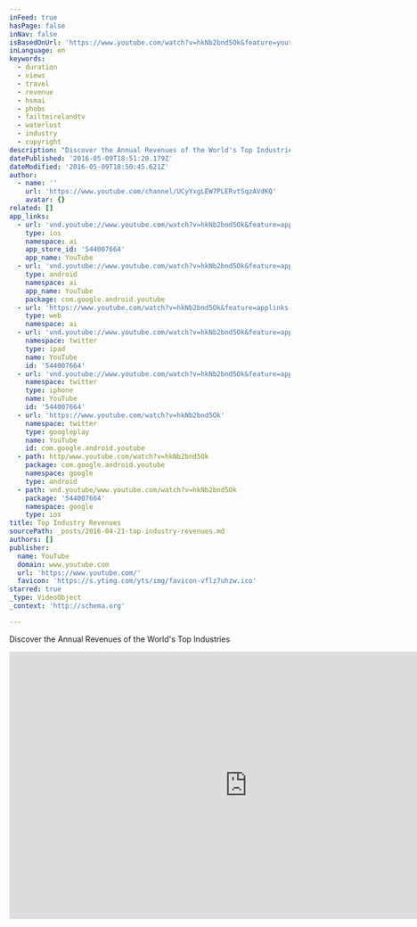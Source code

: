 ```yaml
---
inFeed: true
hasPage: false
inNav: false
isBasedOnUrl: 'https://www.youtube.com/watch?v=hkNb2bnd5Ok&feature=youtu.be'
inLanguage: en
keywords:
  - duration
  - views
  - travel
  - revenue
  - hsmai
  - phobs
  - failteirelandtv
  - waterlust
  - industry
  - copyright
description: "Discover the Annual Revenues of the World's Top Industries"
datePublished: '2016-05-09T18:51:20.179Z'
dateModified: '2016-05-09T18:50:45.621Z'
author:
  - name: ''
    url: 'https://www.youtube.com/channel/UCyYxgLEW7PLERvtSqzAVdKQ'
    avatar: {}
related: []
app_links:
  - url: 'vnd.youtube://www.youtube.com/watch?v=hkNb2bnd5Ok&feature=applinks'
    type: ios
    namespace: ai
    app_store_id: '544007664'
    app_name: YouTube
  - url: 'vnd.youtube://www.youtube.com/watch?v=hkNb2bnd5Ok&feature=applinks'
    type: android
    namespace: ai
    app_name: YouTube
    package: com.google.android.youtube
  - url: 'https://www.youtube.com/watch?v=hkNb2bnd5Ok&feature=applinks'
    type: web
    namespace: ai
  - url: 'vnd.youtube://www.youtube.com/watch?v=hkNb2bnd5Ok&feature=applinks'
    namespace: twitter
    type: ipad
    name: YouTube
    id: '544007664'
  - url: 'vnd.youtube://www.youtube.com/watch?v=hkNb2bnd5Ok&feature=applinks'
    namespace: twitter
    type: iphone
    name: YouTube
    id: '544007664'
  - url: 'https://www.youtube.com/watch?v=hkNb2bnd5Ok'
    namespace: twitter
    type: googleplay
    name: YouTube
    id: com.google.android.youtube
  - path: http/www.youtube.com/watch?v=hkNb2bnd5Ok
    package: com.google.android.youtube
    namespace: google
    type: android
  - path: vnd.youtube/www.youtube.com/watch?v=hkNb2bnd5Ok
    package: '544007664'
    namespace: google
    type: ios
title: Top Industry Revenues
sourcePath: _posts/2016-04-21-top-industry-revenues.md
authors: []
publisher:
  name: YouTube
  domain: www.youtube.com
  url: 'https://www.youtube.com/'
  favicon: 'https://s.ytimg.com/yts/img/favicon-vflz7uhzw.ico'
starred: true
_type: VideoObject
_context: 'http://schema.org'

---
```

Discover the Annual Revenues of the World's Top Industries

<iframe src="https://cdn.embedly.com/widgets/media.html?src=https%3A%2F%2Fwww.youtube.com%2Fembed%2FhkNb2bnd5Ok%3Ffeature%3Doembed&amp;url=https%3A%2F%2Fwww.youtube.com%2Fwatch%3Fv%3DhkNb2bnd5Ok%26feature%3Dyoutu.be&amp;image=https%3A%2F%2Fi.ytimg.com%2Fvi%2FhkNb2bnd5Ok%2Fhqdefault.jpg&amp;key=b7d04c9b404c499eba89ee7072e1c4f7&amp;type=text%2Fhtml&amp;schema=youtube" width="854" height="480" scrolling="no" frameborder="0" allowfullscreen="" style=""></iframe>